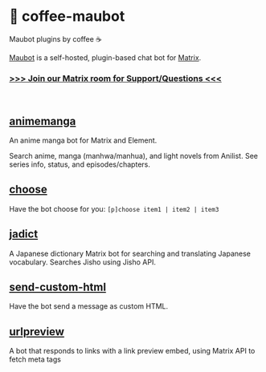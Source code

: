 # 🍢 coffee-maubot

Maubot plugins by coffee ☕

[Maubot](https://github.com/maubot/maubot) is a self-hosted, plugin-based chat bot for [Matrix](https://matrix.org).

### [>>> Join our Matrix room for Support/Questions <<<](https://matrix.to/#/#coffeebank:matrix.org)

<br>

## [animemanga](./animemanga)

An anime manga bot for Matrix and Element.

Search anime, manga (manhwa/manhua), and light novels from Anilist. See series info, status, and episodes/chapters.

## [choose](./choose)

Have the bot choose for you: `[p]choose item1 | item2 | item3`

## [jadict](./jadict)

A Japanese dictionary Matrix bot for searching and translating Japanese vocabulary. Searches Jisho using Jisho API.

## [send-custom-html](./send-custom-html)

Have the bot send a message as custom HTML.

## [urlpreview](./urlpreview)

A bot that responds to links with a link preview embed, using Matrix API to fetch meta tags
